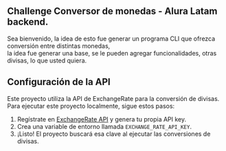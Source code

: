 ## Challenge Conversor de monedas - Alura Latam backend. 

Sea bienvenido, la idea de esto fue generar un programa CLI que ofrezca conversión entre distintas monedas,<br/>
la idea fue generar una base, se le pueden agregar funcionalidades, otras divisas, lo que usted quiera.

## Configuración de la API

Este proyecto utiliza la API de ExchangeRate para la conversión de divisas. Para ejecutar este proyecto localmente, sigue estos pasos:

1. Regístrate en [ExchangeRate API](https://www.exchangerate-api.com/) y genera tu propia API key.
2. Crea una variable de entorno llamada `EXCHANGE_RATE_API_KEY`.
3. ¡Listo! El proyecto buscará esa clave al ejecutar las conversiones de divisas.
